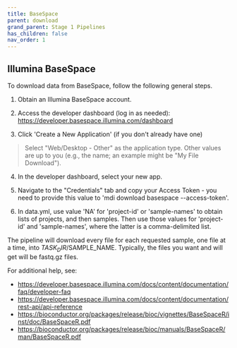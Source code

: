 ```yaml
---
title: BaseSpace
parent: download
grand_parent: Stage 1 Pipelines 
has_children: false
nav_order: 1
---
```


## Illumina BaseSpace

To download data from BaseSpace, follow the following general
steps. 

1) Obtain an Illumina BaseSpace account.

2) Access the developer dashboard (log in as needed):
https://developer.basespace.illumina.com/dashboard

3) Click 'Create a New Application' (if you don't already have one)

> Select "Web/Desktop - Other" as the application type.
Other values are up to you (e.g., the name; an example might be
"My File Download").

4) In the developer dashboard, select your new app.

5) Navigate to the "Credentials" tab and copy your Access Token -
you need to provide this value to
'mdi download basespace --access-token'.

6) In data.yml, use value 'NA' for 'project-id' or 'sample-names' to obtain lists
of projects, and then samples.  Then use those values for 'project-id'
and 'sample-names', where the latter is a comma-delimited list.

The pipeline will download every file for each requested sample, one
file at a time, into $TASK_DIR/$SAMPLE_NAME. Typically, the files you want and will get will be fastq.gz files.

For additional help, see:

- <https://developer.basespace.illumina.com/docs/content/documentation/faq/developer-faq>
- <https://developer.basespace.illumina.com/docs/content/documentation/rest-api/api-reference>
- <https://bioconductor.org/packages/release/bioc/vignettes/BaseSpaceR/inst/doc/BaseSpaceR.pdf>
- <https://bioconductor.org/packages/release/bioc/manuals/BaseSpaceR/man/BaseSpaceR.pdf>
